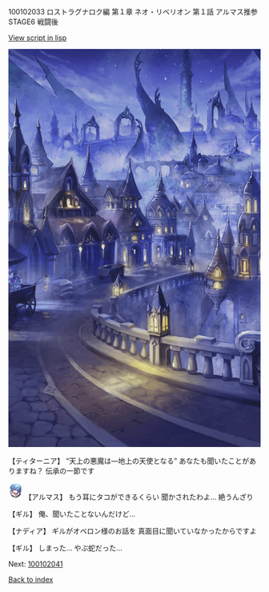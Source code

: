 100102033 ロストラグナロク編 第１章 ネオ・リベリオン 第１話 アルマス推参 STAGE6 戦闘後

[View script in lisp](../scripts/100102033.txt)

![101_city_night3.png](../images/backgrounds/101_city_night3.png)

【ティターニア】
“天上の悪魔は―地上の天使となる”
あなたも聞いたことがありますね？
伝承の一節です

<img src="../images/units/3103811.png" alt="3103811.png" height="34"/>
【アルマス】
もう耳にタコができるくらい
聞かされたわよ…
絶うんざり

【ギル】
俺、聞いたことないんだけど…

【ナディア】
ギルがオベロン様のお話を
真面目に聞いていなかったからですよ

【ギル】
しまった…
やぶ蛇だった…


Next: [100102041](100102041.md)

[Back to index](index.md)
